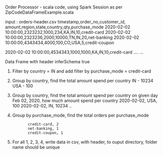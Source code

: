 Order Processor - scala code, using Spark Session as per ZipCodeDataFrameExample.scala

input : orders-header.csv
timestamp,order_no,customer_id, amount,region,state,country,qty,purchase_mode
2020-02-02 10:00:00,2323232,1000,234,KA,IN,10,credit-card
2020-02-02 10:00:00,2323236,2000,10000,TN,IN,20,net-banking
2020-02-02 10:00:00,4343434,4000,100,CO,USA,5,credit-coupon

2020-02-02 10:00:00,4534343,1000,1000,KA,IN,10,credit-card
....
...

Data Frame with header
inferSchema  true

1. Filter by country = IN and add filter by purchase_mode = credit-card
2. Group by country, find the total amount spend per country
            IN - 10234
            USA - 100
3. Group by country, find the total amount spend per country on given day 
            Feb 02, 2020, how much amount spend per country
            2020-02-02, USA, 100
            2020-02-02, IN, 10234
            ..
            
4. Group by purchase_mode, find the total orders per purchase_mode
          
              credit-card, 2
              net-banking, 1
              credit-coupon, 1
              
5. For all 1, 2, 3, 4, write  data in csv, with header, to ouput directory, folder name should be unique
